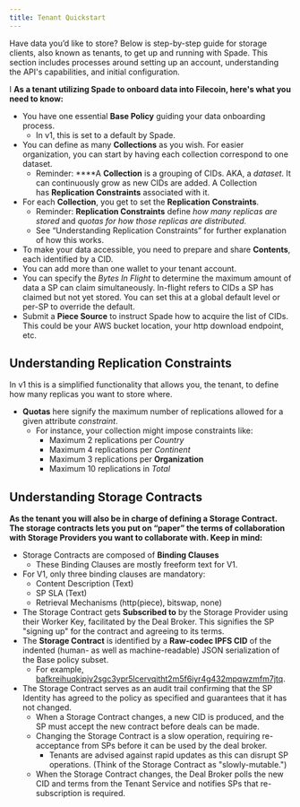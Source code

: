 ```yaml
---
title: Tenant Quickstart
---
```


Have data you’d like to store? Below is step-by-step guide for storage clients, also known as tenants, to get up and running with Spade. This section includes processes around setting up an account, understanding the API's capabilities, and initial configuration.

I **As a tenant utilizing Spade to onboard data into Filecoin, here's what you need to know:**

- You have one essential **Base Policy** guiding your data onboarding process.
    - In v1, this is set to a default by Spade.
- You can define as many **Collections** as you wish. For easier organization, you can start by having each collection correspond to one dataset.
    - Reminder: ****A **Collection** is a grouping of CIDs. AKA, a *dataset*. It can continuously grow as new CIDs are added. A Collection has **Replication Constraints** associated with it.
- For each **Collection**, you get to set the **Replication Constraints**.
    - Reminder: **Replication Constraints** define *how many replicas are stored* and *quotas for how those replicas are distributed.*
    - See “Understanding Replication Constraints” for further explanation of how this works.
- To make your data accessible, you need to prepare and share **Contents**, each identified by a CID.
- You can add more than one wallet to your tenant account.
- You can specify the *Bytes In Flight* to determine the maximum amount of data a SP can claim simultaneously. In-flight refers to CIDs a SP has claimed but not yet stored. You can set this at a global default level or per-SP to override the default.
- Submit a **Piece Source** to instruct Spade how to acquire the list of CIDs. This could be your AWS bucket location, your http download endpoint, etc.

## Understanding Replication Constraints

In v1 this is a simplified functionality that allows you, the tenant, to define how many replicas you want to store where.

- **Quotas** here signify the maximum number of replications allowed for a given attribute *constraint*.
    - For instance, your collection might impose constraints like:
        - Maximum 2 replications per *Country*
        - Maximum 4 replications per *Continent*
        - Maximum 3 replications per **Organization**
        - Maximum 10 replications in *Total*

## Understanding Storage Contracts

**As the tenant you will also be in charge of defining a Storage Contract. The storage contracts lets you put on “paper” the terms of collaboration with Storage Providers you want to collaborate with. Keep in mind:**

- Storage Contracts are composed of **Binding Clauses**
    - These Binding Clauses are mostly freeform text for V1.
- For V1, only three binding clauses are mandatory:
    - Content Description (Text)
    - SP SLA (Text)
    - Retrieval Mechanisms (http(piece), bitswap, none)
- The Storage Contract gets **Subscribed to** by the Storage Provider using their Worker Key, facilitated by the Deal Broker. This signifies the SP "signing up" for the contract and agreeing to its terms.
- The **Storage Contract** is identified by a **Raw-codec IPFS CID** of the indented (human- as well as machine-readable) JSON serialization of the Base policy subset.
    - For example, [bafkreihuqkipjv2sgc3ypr5lcervqitht2m5f6iyr4g432mpqwzmfm7jtq](https://bafkreihuqkipjv2sgc3ypr5lcervqitht2m5f6iyr4g432mpqwzmfm7jtq.ipfs.dweb.link/).
- The Storage Contract serves as an audit trail confirming that the SP Identity has agreed to the policy as specified and guarantees that it has not changed.
    - When a Storage Contract changes, a new CID is produced, and the SP must accept the new contract before deals can be made.
    - Changing the Storage Contract is a slow operation, requiring re-acceptance from SPs before it can be used by the deal broker.
        - Tenants are advised against rapid updates as this can disrupt SP operations. (Think of the Storage Contract as "slowly-mutable.")
    - When the Storage Contract changes, the Deal Broker polls the new CID and terms from the Tenant Service and notifies SPs that re-subscription is required.
